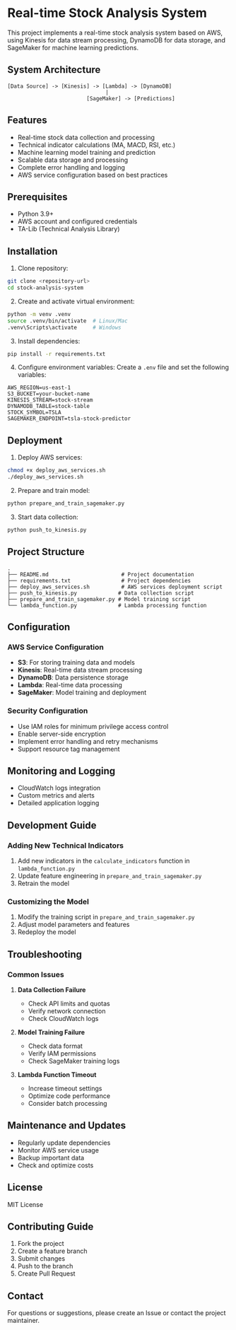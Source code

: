 # Real-time Stock Analysis System

This project implements a real-time stock analysis system based on AWS, using Kinesis for data stream processing, DynamoDB for data storage, and SageMaker for machine learning predictions.

## System Architecture

```
[Data Source] -> [Kinesis] -> [Lambda] -> [DynamoDB]
                               |
                         [SageMaker] -> [Predictions]
```

## Features

- Real-time stock data collection and processing
- Technical indicator calculations (MA, MACD, RSI, etc.)
- Machine learning model training and prediction
- Scalable data storage and processing
- Complete error handling and logging
- AWS service configuration based on best practices

## Prerequisites

- Python 3.9+
- AWS account and configured credentials
- TA-Lib (Technical Analysis Library)

## Installation

1. Clone repository:
```bash
git clone <repository-url>
cd stock-analysis-system
```

2. Create and activate virtual environment:
```bash
python -m venv .venv
source .venv/bin/activate  # Linux/Mac
.venv\Scripts\activate     # Windows
```

3. Install dependencies:
```bash
pip install -r requirements.txt
```

4. Configure environment variables:
Create a `.env` file and set the following variables:
```
AWS_REGION=us-east-1
S3_BUCKET=your-bucket-name
KINESIS_STREAM=stock-stream
DYNAMODB_TABLE=stock-table
STOCK_SYMBOL=TSLA
SAGEMAKER_ENDPOINT=tsla-stock-predictor
```

## Deployment

1. Deploy AWS services:
```bash
chmod +x deploy_aws_services.sh
./deploy_aws_services.sh
```

2. Prepare and train model:
```bash
python prepare_and_train_sagemaker.py
```

3. Start data collection:
```bash
python push_to_kinesis.py
```

## Project Structure

```
.
├── README.md                       # Project documentation
├── requirements.txt                # Project dependencies
├── deploy_aws_services.sh          # AWS services deployment script
├── push_to_kinesis.py             # Data collection script
├── prepare_and_train_sagemaker.py # Model training script
└── lambda_function.py             # Lambda processing function
```

## Configuration

### AWS Service Configuration

- **S3**: For storing training data and models
- **Kinesis**: Real-time data stream processing
- **DynamoDB**: Data persistence storage
- **Lambda**: Real-time data processing
- **SageMaker**: Model training and deployment

### Security Configuration

- Use IAM roles for minimum privilege access control
- Enable server-side encryption
- Implement error handling and retry mechanisms
- Support resource tag management

## Monitoring and Logging

- CloudWatch logs integration
- Custom metrics and alerts
- Detailed application logging

## Development Guide

### Adding New Technical Indicators

1. Add new indicators in the `calculate_indicators` function in `lambda_function.py`
2. Update feature engineering in `prepare_and_train_sagemaker.py`
3. Retrain the model

### Customizing the Model

1. Modify the training script in `prepare_and_train_sagemaker.py`
2. Adjust model parameters and features
3. Redeploy the model

## Troubleshooting

### Common Issues

1. **Data Collection Failure**
   - Check API limits and quotas
   - Verify network connection
   - Check CloudWatch logs

2. **Model Training Failure**
   - Check data format
   - Verify IAM permissions
   - Check SageMaker training logs

3. **Lambda Function Timeout**
   - Increase timeout settings
   - Optimize code performance
   - Consider batch processing

## Maintenance and Updates

- Regularly update dependencies
- Monitor AWS service usage
- Backup important data
- Check and optimize costs

## License

MIT License

## Contributing Guide

1. Fork the project
2. Create a feature branch
3. Submit changes
4. Push to the branch
5. Create Pull Request

## Contact

For questions or suggestions, please create an Issue or contact the project maintainer.